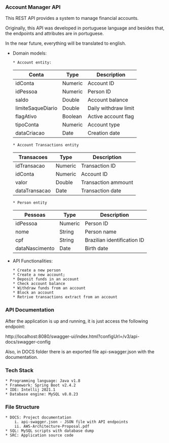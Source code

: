 ### Account Manager API
This REST API provides a system to manage financial accounts.

Originally, this API was developed in portuguese language and besides that, the endpoints and attributes are in portuguese.

In the near future, everything will be translated to english. 
  
  - Domain models:
    ```
    * Account entity:
    ```
    | Conta | Type | Description | 
    |-|-|-|
    | idConta | Numeric | Account ID| 
    | idPessoa | Numeric | Person ID |
    | saldo | Double | Account balance |
    | limiteSaqueDiario | Double | Daily withdraw limit |
    | flagAtivo | Boolean | Active account flag |
    | tipoConta | Numeric | Account type |
    | dataCriacao | Date | Creation date |

    ```
    * Account Transactions entity
    ```
    | Transacoes | Type | Description | 
    |-|-|-|
    | idTransacao | Numeric | Transaction ID |
    | idConta | Numeric | Account ID |
    | valor | Double | Transaction ammount |
    | dataTransacao | Date | Transaction date |

    ```
    * Person entity
    ```
    | Pessoas | Type | Description |
    |-|-|-|
    | idPessoa | Numeric | Person ID |
    | nome | String | Person name |
    | cpf | String | Brazilian identification ID |
    | dataNascimento | Date | Birth date |

  - API Functionalities:
    ```
    * Create a new person
    * Create a new account;
    * Deposit funds in an account 
    * Check account balance
    * Withdraw funds from an account
    * Block an account 
    * Retrive transactions extract from an account
    ```
### API Documentation
After the application is up and running, it is just access the following endpoint:

http://localhost:8080/swagger-ui/index.html?configUrl=/v3/api-docs/swagger-config

Also, in DOCS folder there is an exported file api-swagger.json with the documentation.

### Tech Stack
    * Programming language: Java v1.8
    * Framework: Spring Boot v2.4.2
    * IDE: Intellij 2021.1
    * Database engine: MySQL v8.0.23

### File Structure
    * DOCS: Project documentation
        i. api-swagger.json - JSON file with API endpoints
        ii. AWS-Architecture-Proposal.pdf
    * SQL: MySQL scripts with database dump
    * SRC: Application source code
